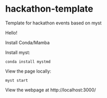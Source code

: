# hackathon-template
Template for hackathon events based on myst

Hello!

Install Conda/Mamba

Install myst:
```shell
conda install mystmd
```

View the page locally:
```shell
myst start
```

View the webpage at http://localhost:3000/